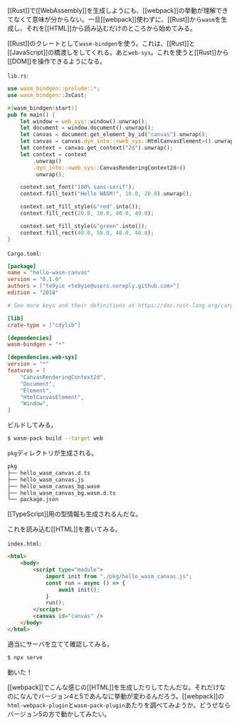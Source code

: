 [[Rust]]で[[WebAssembly]]を生成しようにも、[[webpack]]の挙動が理解できてなくて意味が分からない。一旦[[webpack]]使わずに、[[Rust]]から`wasm`を生成し、それを[[HTML]]から読み込むだけのところから始めてみる。

[[Rust]]のクレートとして`wasm-bindgen`を使う。これは、[[Rust]]と[[JavaScript]]の橋渡しをしてくれる。あと`web-sys`。これを使うと[[Rust]]から[[DOM]]を操作できるようになる。

`lib.rs`:

```rust
use wasm_bindgen::prelude::*;
use wasm_bindgen::JsCast;

#[wasm_bindgen(start)]
pub fn main() {
    let window = web_sys::window().unwrap();
    let document = window.document().unwrap();
    let canvas = document.get_element_by_id("canvas").unwrap();
    let canvas = canvas.dyn_into::<web_sys::HtmlCanvasElement>().unwrap();
    let context = canvas.get_context("2d").unwrap();
    let context = context
        .unwrap()
        .dyn_into::<web_sys::CanvasRenderingContext2d>()
        .unwrap();

    context.set_font("100% sans-serif");
    context.fill_text("Hello WASM!", 10.0, 20.0).unwrap();

    context.set_fill_style(&"red".into());
    context.fill_rect(20.0, 30.0, 40.0, 40.0);

    context.set_fill_style(&"green".into());
    context.fill_rect(40.0, 50.0, 40.0, 40.0);
}
```

`Cargo.toml`:

```toml
[package]
name = "hello-wasm-canvas"
version = "0.1.0"
authors = ["te9yie <te9yie@users.noreply.github.com>"]
edition = "2018"

# See more keys and their definitions at https://doc.rust-lang.org/cargo/reference/manifest.html

[lib]
crate-type = ["cdylib"]

[dependencies]
wasm-bindgen = "*"

[dependencies.web-sys]
version = "*"
features = [
    "CanvasRenderingContext2d",
    "Document",
    "Element",
    "HtmlCanvasElement",
    "Window",
]
```

ビルドしてみる。

```bash
$ wasm-pack build --target web
```

`pkg`ディレクトリが生成される。

```bash
pkg
├── hello_wasm_canvas.d.ts
├── hello_wasm_canvas.js
├── hello_wasm_canvas_bg.wasm
├── hello_wasm_canvas_bg.wasm.d.ts
└── package.json
```

[[TypeScript]]用の型情報も生成されるんだな。

これを読み込む[[HTML]]を書いてみる。

`index.html`:

```html
<html>
    <body>
        <script type="module">
            import init from "./pkg/hello_wasm_canvas.js";
            const run = async () => {
                await init();
            }
            run();
        </script>
        <canvas id="canvas" />
    </body>
</html>
```

適当にサーバを立てて確認してみる。

```bash
$ npx serve
```

動いた！

[[webpack]]でこんな感じの[[HTML]]を生成したりしてたんだな。それだけなのになんでバージョン4と5であんなに挙動が変わるんだろう。[[webpack]]の`html-webpack-plugin`と`wasm-pack-plugin`あたりを調べてみようか。どうせならバージョン5の方で動かしてみたい。
